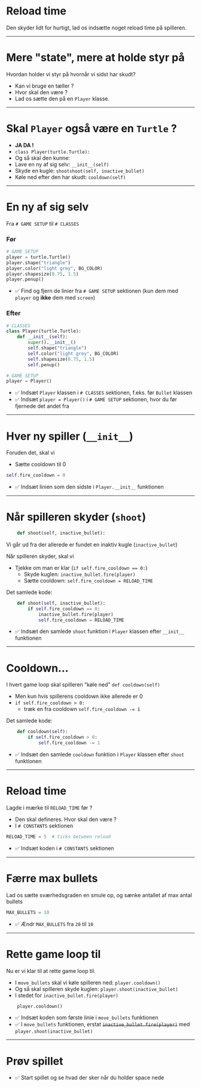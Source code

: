 # Reload time

Den skyder lidt for hurtigt, lad os indsætte noget reload time på spilleren.

---

# Mere "state", mere at holde styr på

Hvordan holder vi styr på hvornår vi sidst har skudt?

* Kan vi bruge en tæller ?
* Hvor skal den være ?
* Lad os sætte den på en `Player` klasse.

---

# Skal `Player` også være en `Turtle` ?

* **JA DA !**
* `class Player(turtle.Turtle):`
* Og så skal den kunne:
* Lave en ny af sig selv: `__init__(self)`
* Skyde en kugle: `shootshoot(self, inactive_bullet)`
* Køle ned efter den har skudt: `cooldown(self)`

---

# En ny af sig selv

Fra `# GAME SETUP` til `# CLASSES`


### Før

```python
# GAME SETUP
player = turtle.Turtle()
player.shape("triangle")
player.color("light grey", BG_COLOR)
player.shapesize(0.75, 1.5)
player.penup()
```

- ✅ Find og fjern de linier fra `# GAME SETUP` sektionen (kun dem med `player` og **ikke** dem med `screen`)


### Efter

```python
# CLASSES
class Player(turtle.Turtle):
    def __init__(self):
        super().__init__()
        self.shape("triangle")
        self.color("light grey", BG_COLOR)
        self.shapesize(0.75, 1.5)
        self.penup()

# GAME SETUP
player = Player()
```



- ✅ Indsæt `Player` klassen i `# CLASSES` sektionen, f.eks. før `Bullet` klassen
- ✅ Indsæt `player = Player()` i `# GAME SETUP` sektionen, hvor du før fjernede det andet fra


--- 

# Hver ny spiller (`__init__`)

Foruden det, skal vi

* Sætte cooldown til 0 

```python
self.fire_cooldown = 0
```

- ✅ Indsæt linien som den sidste i `Player.__init__` funktionen


--- 

# Når spilleren skyder (`shoot`)

```python
    def shoot(self, inactive_bullet):
```

Vi går ud fra der allerede er fundet en inaktiv kugle (`inactive_bullet`)

Når spilleren skyder, skal vi

* Tjekke om man er klar (`if self.fire_cooldown == 0:`)
    * Skyde kuglen: `inactive_bullet.fire(player)`
    * Sætte cooldown: `self.fire_cooldown = RELOAD_TIME`


Det samlede kode:

```python
    def shoot(self, inactive_bullet):
        if self.fire_cooldown == 0:
            inactive_bullet.fire(player)
            self.fire_cooldown = RELOAD_TIME
```

- ✅ Indsæt den samlede `shoot` funktion i `Player` klassen efter `__init__` funktionen

--- 

# Cooldown...

I hvert game loop skal spilleren "køle ned" `def cooldown(self)`

* Men kun hvis spillerens cooldown ikke allerede er 0
* `if self.fire_cooldown > 0:`
    * træk en fra cooldown `self.fire_cooldown -= 1`


Det samlede kode:

```python
    def cooldown(self):
        if self.fire_cooldown > 0:
            self.fire_cooldown -= 1
```

- ✅ Indsæt den samlede `cooldown` funktion i `Player` klassen efter `shoot` funktionen


--- 

# Reload time

Lagde i mærke til `RELOAD_TIME` før ?

* Den skal defineres. Hvor skal den være ?
* I `# CONSTANTS` sektionen

```python
RELOAD_TIME = 5  # ticks between reload
```

- ✅ Indsæt koden i `# CONSTANTS` sektionen

--- 

# Færre max bullets

Lad os sætte sværhedsgraden en smule op, og sænke antallet af max antal bullets

```python
MAX_BULLETS = 10
```

- ✅ Ændr `MAX_BULLETS` fra `20` til `10`

--- 

# Rette game loop til

Nu er vi klar til at rette game loop til.

* I `move_bullets` skal vi køle spilleren ned: `player.cooldown()`
* Og så skal spilleren skyde kuglen: `player.shoot(inactive_bullet)`
* I stedet for `inactive_bullet.fire(player)`


```python
    player.cooldown()
```

- ✅ Indsæt koden som første linie i `move_bullets` funktionen
- ✅ I `move_bullets` funktionen, erstat ~~`inactive_bullet.fire(player)`~~ med `player.shoot(inactive_bullet)`


---

# Prøv spillet

- ✅ Start spillet og se hvad der sker når du holder space nede
